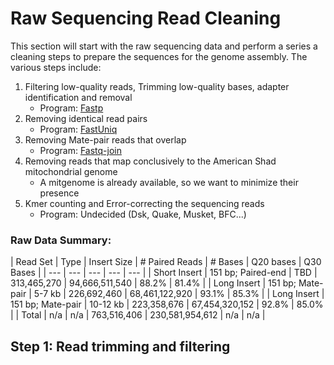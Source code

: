 # Raw Sequencing Read Cleaning
This section will start with the raw sequencing data and perform a series a cleaning steps to prepare the sequences for the genome assembly.  The various steps include:
1.  Filtering low-quality reads, Trimming low-quality bases, adapter identification and removal
    - Program: [Fastp](https://github.com/OpenGene/fastp)
2.  Removing identical read pairs
    - Program: [FastUniq](https://sourceforge.net/projects/fastuniq/)
3.  Removing Mate-pair reads that overlap
    - Program: [Fastq-join](https://github.com/brwnj/fastq-join)
4.  Removing reads that map conclusively to the American Shad mitochondrial genome
    - A mitgenome is already available, so we want to minimize their presence
5.  Kmer counting and Error-correcting the sequencing reads
    - Program: Undecided (Dsk, Quake, Musket, BFC...)

### Raw Data Summary:
| Read Set | Type | Insert Size | \# Paired Reads | \# Bases | Q20 bases | Q30 Bases |
| --- | --- | --- | --- | --- |
| Short Insert | 151 bp; Paired-end | TBD | 313,465,270 | 94,666,511,540 | 88.2% | 81.4% |
| Long Insert | 151 bp; Mate-pair | 5-7 kb | 226,692,460 | 68,461,122,920 | 93.1% | 85.3% |
| Long Insert | 151 bp; Mate-pair | 10-12 kb | 223,358,676 | 67,454,320,152 | 92.8% | 85.0% |
| Total | n/a | n/a | 763,516,406 | 230,581,954,612 | n/a | n/a |


## Step 1:  Read trimming and filtering
